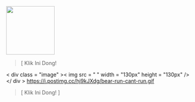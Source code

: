 <!-- Isi Konten --><div id='Content'>

<div class="image"><img src="https://i.postimg.cc/G2jtnpFr/0906-peacegoma.gif" width="130px" height="130px"/></div><!--<div id="sp1"></div>-->

<div><blockquote><p id="text"></p><p id="text2"></p><p onClick="popup();" id="tlink">[ Klik Ini Dong! </p></blockquote></div></div>

<!-- Isi Konten --><div id='Content'>

<  div   class = "image"  ><  img   src = " "   width = "130px"   height = "130px"  /></  div  >  <!--<div id ="sp1"></div>-->https://i.postimg.cc/hj9kJXdg/bear-run-cant-run.gif

<div><blockquote><p id="text"></p><p id="text2"></p><p onClick="popup();" id="tlink">[ Klik Ini Dong! ]</p></blockquote></div></div>

